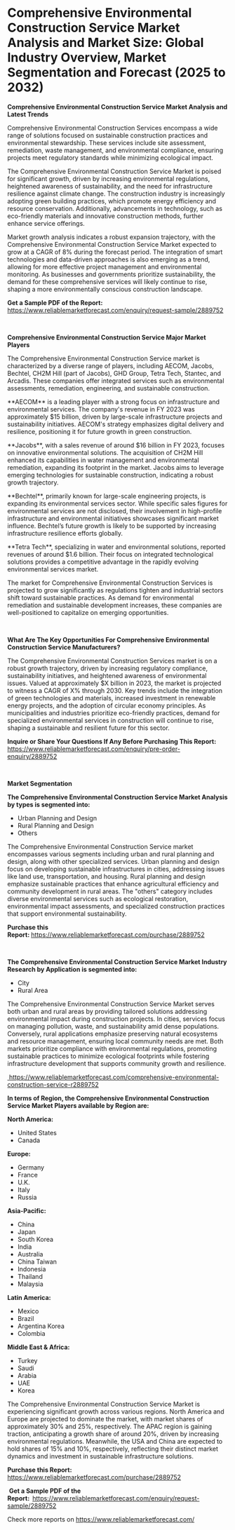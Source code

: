 <p><h1>Comprehensive Environmental Construction Service Market Analysis and Market Size: Global Industry Overview, Market Segmentation and Forecast (2025 to 2032)</h1></p><p><strong>Comprehensive Environmental Construction Service Market Analysis and Latest Trends</strong></p>
<p><p>Comprehensive Environmental Construction Services encompass a wide range of solutions focused on sustainable construction practices and environmental stewardship. These services include site assessment, remediation, waste management, and environmental compliance, ensuring projects meet regulatory standards while minimizing ecological impact. </p><p>The Comprehensive Environmental Construction Service Market is poised for significant growth, driven by increasing environmental regulations, heightened awareness of sustainability, and the need for infrastructure resilience against climate change. The construction industry is increasingly adopting green building practices, which promote energy efficiency and resource conservation. Additionally, advancements in technology, such as eco-friendly materials and innovative construction methods, further enhance service offerings.</p><p>Market growth analysis indicates a robust expansion trajectory, with the Comprehensive Environmental Construction Service Market expected to grow at a CAGR of 8% during the forecast period. The integration of smart technologies and data-driven approaches is also emerging as a trend, allowing for more effective project management and environmental monitoring. As businesses and governments prioritize sustainability, the demand for these comprehensive services will likely continue to rise, shaping a more environmentally conscious construction landscape.</p></p>
<p><strong>Get a Sample PDF of the Report:&nbsp;</strong> <a href="https://www.reliablemarketforecast.com/enquiry/request-sample/2889752?utm_campaign=3499&utm_medium=2&utm_source=Github&utm_content=ia&utm_term=14032025&utm_id=comprehensive-environmental-construction-service">https://www.reliablemarketforecast.com/enquiry/request-sample/2889752</a></p>
<p>&nbsp;</p>
<p><strong>Comprehensive Environmental Construction Service Major Market Players</strong></p>
<p><p>The Comprehensive Environmental Construction Service market is characterized by a diverse range of players, including AECOM, Jacobs, Bechtel, CH2M Hill (part of Jacobs), GHD Group, Tetra Tech, Stantec, and Arcadis. These companies offer integrated services such as environmental assessments, remediation, engineering, and sustainable construction.</p><p>**AECOM** is a leading player with a strong focus on infrastructure and environmental services. The company's revenue in FY 2023 was approximately $15 billion, driven by large-scale infrastructure projects and sustainability initiatives. AECOM's strategy emphasizes digital delivery and resilience, positioning it for future growth in green construction.</p><p>**Jacobs**, with a sales revenue of around $16 billion in FY 2023, focuses on innovative environmental solutions. The acquisition of CH2M Hill enhanced its capabilities in water management and environmental remediation, expanding its footprint in the market. Jacobs aims to leverage emerging technologies for sustainable construction, indicating a robust growth trajectory.</p><p>**Bechtel**, primarily known for large-scale engineering projects, is expanding its environmental services sector. While specific sales figures for environmental services are not disclosed, their involvement in high-profile infrastructure and environmental initiatives showcases significant market influence. Bechtel’s future growth is likely to be supported by increasing infrastructure resilience efforts globally.</p><p>**Tetra Tech**, specializing in water and environmental solutions, reported revenues of around $1.6 billion. Their focus on integrated technological solutions provides a competitive advantage in the rapidly evolving environmental services market.</p><p>The market for Comprehensive Environmental Construction Services is projected to grow significantly as regulations tighten and industrial sectors shift toward sustainable practices. As demand for environmental remediation and sustainable development increases, these companies are well-positioned to capitalize on emerging opportunities.</p></p>
<p>&nbsp;</p>
<p><strong>What Are The Key Opportunities For Comprehensive Environmental Construction Service Manufacturers?</strong></p>
<p><p>The Comprehensive Environmental Construction Services market is on a robust growth trajectory, driven by increasing regulatory compliance, sustainability initiatives, and heightened awareness of environmental issues. Valued at approximately $X billion in 2023, the market is projected to witness a CAGR of X% through 2030. Key trends include the integration of green technologies and materials, increased investment in renewable energy projects, and the adoption of circular economy principles. As municipalities and industries prioritize eco-friendly practices, demand for specialized environmental services in construction will continue to rise, shaping a sustainable and resilient future for this sector.</p></p>
<p><strong>Inquire or Share Your Questions If Any Before Purchasing This Report:</strong> <a href="https://www.reliablemarketforecast.com/enquiry/pre-order-enquiry/2889752?utm_campaign=3499&utm_medium=2&utm_source=Github&utm_content=ia&utm_term=14032025&utm_id=comprehensive-environmental-construction-service">https://www.reliablemarketforecast.com/enquiry/pre-order-enquiry/2889752</a></p>
<p>&nbsp;</p>
<p><strong>Market Segmentation</strong></p>
<p><strong>The Comprehensive Environmental Construction Service Market Analysis by types is segmented into:</strong></p>
<p><ul><li>Urban Planning and Design</li><li>Rural Planning and Design</li><li>Others</li></ul></p>
<p><p>The Comprehensive Environmental Construction Service market encompasses various segments including urban and rural planning and design, along with other specialized services. Urban planning and design focus on developing sustainable infrastructures in cities, addressing issues like land use, transportation, and housing. Rural planning and design emphasize sustainable practices that enhance agricultural efficiency and community development in rural areas. The "others" category includes diverse environmental services such as ecological restoration, environmental impact assessments, and specialized construction practices that support environmental sustainability.</p></p>
<p><strong>Purchase this Report:&nbsp;</strong><a href="https://www.reliablemarketforecast.com/purchase/2889752?utm_campaign=3499&utm_medium=2&utm_source=Github&utm_content=ia&utm_term=14032025&utm_id=comprehensive-environmental-construction-service">https://www.reliablemarketforecast.com/purchase/2889752</a></p>
<p>&nbsp;</p>
<p><strong>The Comprehensive Environmental Construction Service Market Industry Research by Application is segmented into:</strong></p>
<p><ul><li>City</li><li>Rural Area</li></ul></p>
<p><p>The Comprehensive Environmental Construction Service Market serves both urban and rural areas by providing tailored solutions addressing environmental impact during construction projects. In cities, services focus on managing pollution, waste, and sustainability amid dense populations. Conversely, rural applications emphasize preserving natural ecosystems and resource management, ensuring local community needs are met. Both markets prioritize compliance with environmental regulations, promoting sustainable practices to minimize ecological footprints while fostering infrastructure development that supports community growth and resilience.</p></p>
<p><a href="https://www.reliablemarketforecast.com/comprehensive-environmental-construction-service-r2889752?utm_campaign=3499&utm_medium=2&utm_source=Github&utm_content=ia&utm_term=14032025&utm_id=comprehensive-environmental-construction-service">&nbsp;https://www.reliablemarketforecast.com/comprehensive-environmental-construction-service-r2889752</a></p>
<p><strong>In terms of Region, the Comprehensive Environmental Construction Service Market Players available by Region are:</strong></p>
<p>
    <p> <strong> North America: </strong>
        <ul>
            <li>United States</li>
            <li>Canada</li>
        </ul>
        </p> 
    <p> <strong> Europe: </strong>
        <ul>
            <li>Germany</li>
            <li>France</li>
            <li>U.K.</li>
            <li>Italy</li>
            <li>Russia</li>
        </ul>
        </p> 
    <p> <strong> Asia-Pacific: </strong>
        <ul>
            <li>China</li>
            <li>Japan</li>
            <li>South Korea</li>
            <li>India</li>
            <li>Australia</li>
            <li>China Taiwan</li>
            <li>Indonesia</li>
            <li>Thailand</li>
            <li>Malaysia</li>
        </ul>
        </p> 
    <p> <strong> Latin America: </strong>
        <ul>
            <li>Mexico</li>
            <li>Brazil</li>
            <li>Argentina Korea</li>
            <li>Colombia</li>
        </ul>
        </p> 
    <p> <strong> Middle East & Africa: </strong>
        <ul>
            <li>Turkey</li>
            <li>Saudi</li>
            <li>Arabia</li>
            <li>UAE</li>
            <li>Korea</li>
        </ul>
    </p>
    </p>
<p><p>The Comprehensive Environmental Construction Service Market is experiencing significant growth across various regions. North America and Europe are projected to dominate the market, with market shares of approximately 30% and 25%, respectively. The APAC region is gaining traction, anticipating a growth share of around 20%, driven by increasing environmental regulations. Meanwhile, the USA and China are expected to hold shares of 15% and 10%, respectively, reflecting their distinct market dynamics and investment in sustainable infrastructure solutions.</p></p>
<p><strong>Purchase this Report: </strong><a href="https://www.reliablemarketforecast.com/purchase/2889752?utm_campaign=3499&utm_medium=2&utm_source=Github&utm_content=ia&utm_term=14032025&utm_id=comprehensive-environmental-construction-service">https://www.reliablemarketforecast.com/purchase/2889752</a></p>
<p>&nbsp;<strong>Get a Sample PDF of the Report:&nbsp;&nbsp;</strong><a href="https://www.reliablemarketforecast.com/enquiry/request-sample/2889752?utm_campaign=3499&utm_medium=2&utm_source=Github&utm_content=ia&utm_term=14032025&utm_id=comprehensive-environmental-construction-service">https://www.reliablemarketforecast.com/enquiry/request-sample/2889752</a></p>
<p><strong></strong></p>
<p>Check more reports on <a href="https://www.reliablemarketforecast.com/?utm_campaign=3499&utm_medium=2&utm_source=Github&utm_content=ia&utm_term=14032025&utm_id=comprehensive-environmental-construction-service">https://www.reliablemarketforecast.com/</a></p>